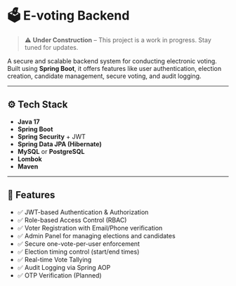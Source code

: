 # 🗳️ E-voting Backend

> ⚠️ **Under Construction** – This project is a work in progress. Stay tuned for updates.

A secure and scalable backend system for conducting electronic voting. Built using **Spring Boot**, it offers features like user authentication, election creation, candidate management, secure voting, and audit logging.

---

## ⚙️ Tech Stack

- **Java 17**
- **Spring Boot**
- **Spring Security** + JWT
- **Spring Data JPA (Hibernate)**
- **MySQL** or **PostgreSQL**
- **Lombok**
- **Maven**

---

## 🧩 Features

- ✅ JWT-based Authentication & Authorization
- ✅ Role-based Access Control (RBAC)
- ✅ Voter Registration with Email/Phone verification
- ✅ Admin Panel for managing elections and candidates
- ✅ Secure one-vote-per-user enforcement
- ✅ Election timing control (start/end times)
- ✅ Real-time Vote Tallying
- ✅ Audit Logging via Spring AOP
- ✅ OTP Verification (Planned)

